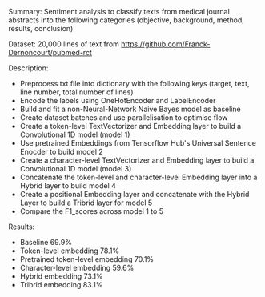 Summary:
Sentiment analysis to classify texts from medical journal abstracts into the following categories (objective, background, method, results, conclusion)

Dataset:
20,000 lines of text from https://github.com/Franck-Dernoncourt/pubmed-rct

Description:
- Preprocess txt file into dictionary with the following keys (target, text, line number, total number of lines)
- Encode the labels using OneHotEncoder and LabelEncoder
- Build and fit a non-Neural-Network Naive Bayes model as baseline
- Create dataset batches and use parallelisation to optimise flow
- Create a token-level TextVectorizer and Embedding layer to build a Convolutional 1D model (model 1)
- Use pretrained Embeddings from Tensorflow Hub's Universal Sentence Enocder to build model 2
- Create a character-level TextVectorizer and Embedding layer to build a Convolutional 1D model (model 3)
- Concatenate the token-level and character-level Embedding layer into a Hybrid layer to build model 4
- Create a positional Embedding layer and concatenate with the Hybrid Layer to build a Tribrid layer for model 5
- Compare the F1_scores across model 1 to 5

Results:
- Baseline 69.9%
- Token-level embedding 78.1%
- Pretrained token-level embedding 70.1%
- Character-level embedding 59.6%
- Hybrid embedding 73.1%
- Tribrid embedding 83.1%
